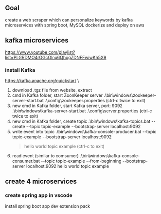 ## Goal
create a web scraper which can personalize keywords by kafka microservices with spring boot, MySQL
dockerize and deploy on aws

## kafka microservices
https://www.youtube.com/playlist?list=PLGRDMO4rOGcOlnu6QhogZDNFFwiwKh5X9

### install Kafka
https://kafka.apache.org/quickstart \
1. download .tgz file from website. extract
2. cmd in Kafka folder, start ZoonKeeper server
    .\bin\windows\zookeeper-server-start.bat .\config\zookeeper.properties 
    (ctrl-c twice to exit)
3. new cmd in Kafka folder, start Kafka server, port: 9092
    .\bin\windows\kafka-server-start.bat .\config\server.properties
    (ctrl-c twice to exit)
4. new cmd in Kafka folder, create topic
    .\bin\windows\kafka-topics.bat --create --topic topic-example --bootstrap-server localhost:9092
5. write event into topic
    .\bin\windows\kafka-console-producer.bat --topic topic-example --bootstrap-server localhost:9092
    >hello world
    >topic example 
    (ctrl-c to exit)
6. read event (similar to comsumer)
    .\bin\windows\kafka-console-consumer.bat --topic topic-example --from-beginning --bootstrap-server localhost:9092
    hello world
    topic example

## create 4 microservices
### create spring app in vscode
install spring boot app dev extension pack